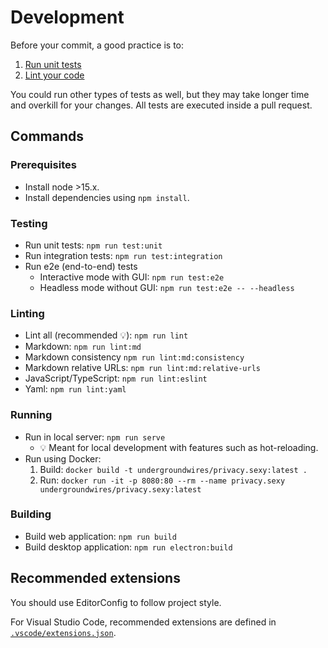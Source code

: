 # Development

Before your commit, a good practice is to:

1. [Run unit tests](#testing)
2. [Lint your code](#linting)

You could run other types of tests as well, but they may take longer time and overkill for your changes. All tests are executed inside a pull request.

## Commands

### Prerequisites

- Install node >15.x.
- Install dependencies using `npm install`.

### Testing

- Run unit tests: `npm run test:unit`
- Run integration tests: `npm run test:integration`
- Run e2e (end-to-end) tests
  - Interactive mode with GUI: `npm run test:e2e`
  - Headless mode without GUI: `npm run test:e2e -- --headless`

### Linting

- Lint all (recommended 💡): `npm run lint`
- Markdown: `npm run lint:md`
- Markdown consistency `npm run lint:md:consistency`
- Markdown relative URLs: `npm run lint:md:relative-urls`
- JavaScript/TypeScript: `npm run lint:eslint`
- Yaml: `npm run lint:yaml`

### Running

- Run in local server: `npm run serve`
  - 💡 Meant for local development with features such as hot-reloading.
- Run using Docker:
  1. Build: `docker build -t undergroundwires/privacy.sexy:latest .`
  2. Run: `docker run -it -p 8080:80 --rm --name privacy.sexy undergroundwires/privacy.sexy:latest`

### Building

- Build web application: `npm run build`
- Build desktop application: `npm run electron:build`

## Recommended extensions

You should use EditorConfig to follow project style.

For Visual Studio Code, recommended extensions are defined in [`.vscode/extensions.json`](./../.vscode/extensions.json).
